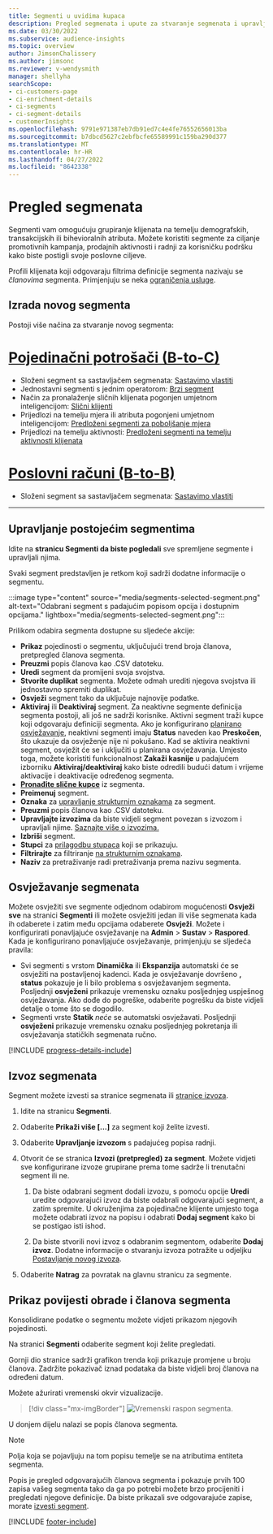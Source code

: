 ```yaml
---
title: Segmenti u uvidima kupaca
description: Pregled segmenata i upute za stvaranje segmenata i upravljanje segmentima.
ms.date: 03/30/2022
ms.subservice: audience-insights
ms.topic: overview
author: JimsonChalissery
ms.author: jimsonc
ms.reviewer: v-wendysmith
manager: shellyha
searchScope:
- ci-customers-page
- ci-enrichment-details
- ci-segments
- ci-segment-details
- customerInsights
ms.openlocfilehash: 9791e971387eb7db91ed7c4e4fe76552656013ba
ms.sourcegitcommit: b7dbcd5627c2ebfbcfe65589991c159ba290d377
ms.translationtype: MT
ms.contentlocale: hr-HR
ms.lasthandoff: 04/27/2022
ms.locfileid: "8642338"
---
```

# <a name="segments-overview"></a>Pregled segmenata

Segmenti vam omogućuju grupiranje klijenata na temelju demografskih, transakcijskih ili bihevioralnih atributa. Možete koristiti segmente za ciljanje promotivnih kampanja, prodajnih aktivnosti i radnji za korisničku podršku kako biste postigli svoje poslovne ciljeve.

Profili klijenata koji odgovaraju filtrima definicije segmenta nazivaju se *članovima* segmenta. Primjenjuju se neka [ograničenja usluge](/dynamics365/customer-insights/service-limits).

## <a name="create-a-new-segment"></a>Izrada novog segmenta

Postoji više načina za stvaranje novog segmenta: 

# <a name="individual-consumers-b-to-c"></a>[Pojedinačni potrošači (B-to-C)](#tab/b2c)

- Složeni segment sa sastavljačem segmenata: [Sastavimo vlastiti](segment-builder.md#create-a-new-segment) 
- Jednostavni segmenti s jednim operatorom: [Brzi segment](segment-builder.md#quick-segments) 
- Način za pronalaženje sličnih klijenata pogonjen umjetnom inteligencijom: [Slični klijenti](find-similar-customer-segments.md) 
- Prijedlozi na temelju mjera ili atributa pogonjeni umjetnom inteligencijom: [Predloženi segmenti za poboljšanje mjera](suggested-segments.md) 
- Prijedlozi na temelju aktivnosti: [Predloženi segmenti na temelju aktivnosti klijenata](suggested-segments-activity.md) 

# <a name="business-accounts-b-to-b"></a>[Poslovni računi (B-to-B)](#tab/b2b)

- Složeni segment sa sastavljačem segmenata: [Sastavimo vlastiti](segment-builder.md#create-a-new-segment)

---

## <a name="manage-existing-segments"></a>Upravljanje postojećim segmentima

Idite na **stranicu Segmenti da biste pogledali** sve spremljene segmente i upravljali njima.

Svaki segment predstavljen je retkom koji sadrži dodatne informacije o segmentu.

:::image type="content" source="media/segments-selected-segment.png" alt-text="Odabrani segment s padajućim popisom opcija i dostupnim opcijama." lightbox="media/segments-selected-segment.png":::

Prilikom odabira segmenta dostupne su sljedeće akcije:

- **Prikaz** pojedinosti o segmentu, uključujući trend broja članova, pretpregled članova segmenta.
- **Preuzmi** popis članova kao .CSV datoteku.
- **Uredi** segment da promijeni svoja svojstva.
- **Stvorite duplikat** segmenta. Možete odmah urediti njegova svojstva ili jednostavno spremiti duplikat.
- **Osvježi** segment tako da uključuje najnovije podatke.
- **Aktiviraj** ili **Deaktiviraj** segment. Za neaktivne segmente definicija segmenta postoji, ali još ne sadrži korisnike. Aktivni segment traži kupce koji odgovaraju definiciji segmenta. Ako je konfigurirano [planirano osvježavanje](system.md#schedule-tab), neaktivni segmenti imaju **Status** naveden kao **Preskočen**, što ukazuje da osvježenje nije ni pokušano. Kad se aktivira neaktivni segment, osvježit će se i uključiti u planirana osvježavanja.
  Umjesto toga, možete koristiti funkcionalnost **Zakaži kasnije** u padajućem izborniku **Aktiviraj/deaktiviraj** kako biste odredili budući datum i vrijeme aktivacije i deaktivacije određenog segmenta.
- **[Pronađite slične kupce](find-similar-customer-segments.md)** iz segmenta.
- **Preimenuj** segment.
- **Oznaka** za [upravljanje strukturnim oznakama](work-with-tags-columns.md#manage-tags) za segment.
- **Preuzmi** popis članova kao .CSV datoteku.
- **Upravljajte izvozima** da biste vidjeli segment povezan s izvozom i upravljali njime. [Saznajte više o izvozima.](export-destinations.md)
- **Izbriši** segment.
- **Stupci** za [prilagodbu stupaca](work-with-tags-columns.md#customize-columns) koji se prikazuju.
- **Filtrirajte** za filtriranje [na strukturnim oznakama](work-with-tags-columns.md#filter-on-tags).
- **Naziv** za pretraživanje radi pretraživanja prema nazivu segmenta.

## <a name="refresh-segments"></a>Osvježavanje segmenata

Možete osvježiti sve segmente odjednom odabirom mogućenosti **Osvježi sve** na stranici **Segmenti** ili možete osvježiti jedan ili više segmenata kada ih odaberete i zatim među opcijama odaberete **Osvježi**. Možete i konfigurirati ponavljajuće osvježavanje na **Admin** > **Sustav** > **Raspored**. Kada je konfigurirano ponavljajuće osvježavanje, primjenjuju se sljedeća pravila:
- Svi segmenti s vrstom **Dinamička** ili **Ekspanzija** automatski će se osvježiti na postavljenoj kadenci. Kada je osvježavanje dovršeno **, status** pokazuje je li bilo problema s osvježavanjem segmenta. Posljednji **osvježeni** prikazuje vremensku oznaku posljednjeg uspješnog osvježavanja. Ako dođe do pogreške, odaberite pogrešku da biste vidjeli detalje o tome što se dogodilo.
- Segmenti vrste **Statik** *neće* se automatski osvježavati. Posljednji **osvježeni** prikazuje vremensku oznaku posljednjeg pokretanja ili osvježavanja statičkih segmenata ručno.

[!INCLUDE [progress-details-include](includes/progress-details-pane.md)]

## <a name="export-segments"></a>Izvoz segmenata

Segment možete izvesti sa stranice segmenata ili [stranice izvoza](export-destinations.md). 

1. Idite na stranicu **Segmenti**.

1. Odaberite **Prikaži više [...]** za segment koji želite izvesti.

1. Odaberite **Upravljanje izvozom** s padajućeg popisa radnji.

1. Otvorit će se stranica **Izvozi (pretpregled) za segment**. Možete vidjeti sve konfigurirane izvoze grupirane prema tome sadrže li trenutačni segment ili ne.

   1. Da biste odabrani segment dodali izvozu, s pomoću opcije **Uredi** uredite odgovarajući izvoz da biste odabrali odgovarajući segment, a zatim spremite. U okruženjima za pojedinačne klijente umjesto toga možete odabrati izvoz na popisu i odabrati **Dodaj segment** kako bi se postigao isti ishod.

   1. Da biste stvorili novi izvoz s odabranim segmentom, odaberite **Dodaj izvoz**. Dodatne informacije o stvaranju izvoza potražite u odjeljku [Postavljanje novog izvoza](export-destinations.md#set-up-a-new-export).

1. Odaberite **Natrag** za povratak na glavnu stranicu za segmente.

## <a name="view-processing-history-and-segment-members"></a>Prikaz povijesti obrade i članova segmenta

Konsolidirane podatke o segmentu možete vidjeti prikazom njegovih pojedinosti.

Na stranici **Segmenti** odaberite segment koji želite pregledati.

Gornji dio stranice sadrži grafikon trenda koji prikazuje promjene u broju članova. Zadržite pokazivač iznad podataka da biste vidjeli broj članova na određeni datum.

Možete ažurirati vremenski okvir vizualizacije.

> [!div class="mx-imgBorder"]
> ![Vremenski raspon segmenta.](media/segment-time-range.png "Vremenski raspon segmenta")

U donjem dijelu nalazi se popis članova segmenta.

> [!NOTE]
> Polja koja se pojavljuju na tom popisu temelje se na atributima entiteta segmenta.
>
>Popis je pregled odgovarajućih članova segmenta i pokazuje prvih 100 zapisa vašeg segmenta tako da ga po potrebi možete brzo procijeniti i pregledati njegove definicije. Da biste prikazali sve odgovarajuće zapise, morate [izvesti segment](export-destinations.md).


[!INCLUDE [footer-include](includes/footer-banner.md)]
